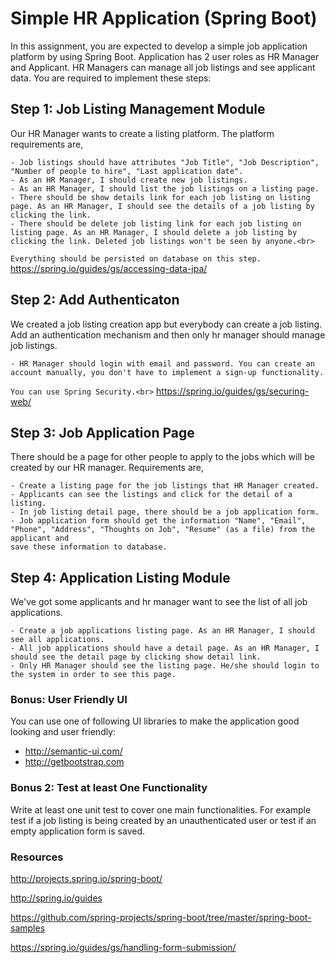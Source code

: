 # Simple HR Application (Spring Boot)

In this assignment, you are expected to develop a simple job application platform by using Spring Boot. Application has 2 user roles as HR Manager and
Applicant. HR Managers can manage all job listings and see applicant data. You are required to implement these steps:<br>


## Step 1: Job Listing Management Module

Our HR Manager wants to create a listing platform. The platform requirements are,

	- Job listings should have attributes "Job Title", "Job Description", "Number of people to hire", "Last application date".
	- As an HR Manager, I should create new job listings.
	- As an HR Manager, I should list the job listings on a listing page.
	- There should be show details link for each job listing on listing page. As an HR Manager, I should see the details of a job listing by clicking the link.
	- There should be delete job listing link for each job listing on listing page. As an HR Manager, I should delete a job listing by clicking the link. Deleted job listings won't be seen by anyone.<br>
	
`Everything should be persisted on database on this step.`
https://spring.io/guides/gs/accessing-data-jpa/


## Step 2: Add Authenticaton

We created a job listing creation app but everybody can create a job listing. Add an authentication mechanism and then only hr manager should manage job listings.

	- HR Manager should login with email and password. You can create an account manually, you don't have to implement a sign-up functionality.

`You can use Spring Security.<br>`
https://spring.io/guides/gs/securing-web/


## Step 3: Job Application Page

There should be a page for other people to apply to the jobs which will be created by our HR manager. Requirements are,

	- Create a listing page for the job listings that HR Manager created.
	- Applicants can see the listings and click for the detail of a listing.
	- In job listing detail page, there should be a job application form.
	- Job application form should get the information "Name", "Email", "Phone", "Address", "Thoughts on Job", "Resume" (as a file) from the applicant and
	save these information to database.


## Step 4: Application Listing Module

We've got some applicants and hr manager want to see the list of all job applications.

	- Create a job applications listing page. As an HR Manager, I should see all applications.
	- All job applications should have a detail page. As an HR Manager, I should see the detail page by clicking show detail link.
	- Only HR Manager should see the listing page. He/she should login to the system in order to see this page.


### Bonus: User Friendly UI

You can use one of following UI libraries to make the application good looking and user friendly:

- http://semantic-ui.com/
- http://getbootstrap.com

### Bonus 2: Test at least One Functionality

Write at least one unit test to cover one main functionalities. For example test if a job listing is being created by an unauthenticated user or test if an empty application form is saved.


### Resources

http://projects.spring.io/spring-boot/<br>

http://spring.io/guides<br>

https://github.com/spring-projects/spring-boot/tree/master/spring-boot-samples<br>

https://spring.io/guides/gs/handling-form-submission/<br>

